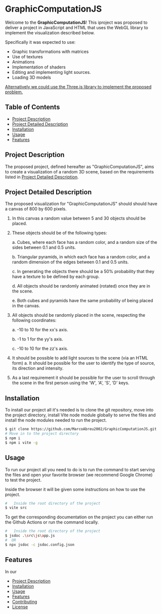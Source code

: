 # GraphicComputationJS

Welcome to the **GraphicComputationJS**! This iproject was proposed to deliver a project in JavaScript and HTML that uses the WebGL library to implement the visualization described below. 

Specifically it was expected to use: 

- Graphic transformations with matrices 
- Use of textures 
- Animations 
- Implementation of shaders 
- Editing and implementing light sources.
- Loading 3D models

<ins>Alternatively we could use the Three.js library to implement the proposed problem.</ins>

## Table of Contents
- [Project Description](#project-description)
- [Project Detailed Description](#project-detailed-description)
- [Installation](#installation)
- [Usage](#usage)
- [Features](#features)

## Project Description

The proposed project, defined hereafter as "GraphicComputationJS", aims to create a visualization of a random 3D scene, based on the requirements listed in [Project Detailed Description](#project-detailed-description).

## Project Detailed Description

The proposed visualization for "GraphicComputationJS" should should have a canvas of 800 by 600 pixels.

1. In this canvas a random value between 5 and 30 objects should be placed. 
2. These objects should be of the following types: 

   a. Cubes, where each face has a random color, and a random size of the sides between 0.1 and 0.5 units.

   b. Triangular pyramids, in which each face has a random color, and a random dimension of the edges between 0.1 and 0.5 units.

   c. In generating the objects there should be a 50% probability that they have a texture to be defined by each group.

   d. All objects should be randomly animated (rotated) once they are in the scene.

   e. Both cubes and pyramids have the same probability of being placed in the canvas.
3. All objects should be randomly placed in the scene, respecting the following coordinates: 

   a. -10 to 10 for the xx's axis.

   b. -1 to 1 for the yy's axis. 
   
   c. -10 to 10 for the zz's axis.
4. It should be possible to add light sources to the scene (via an HTML form) a. It should be possible for the user to identify the type of source, its direction and intensity.
5. As a last requirement it should be possible for the user to scroll through the scene in the first person
using the 'W', 'A', 'S', 'D' keys.

## Installation

To install our project all it's needed is to clone the git repository, move into the project directory, install Vite node module globally to serve the files and install the node modules needed to run the project.

```bash
$ git clone https://github.com/MarcoAbreu2002/GraphicComputationJS.git
# Move in to the project directory
$ npm i
$ npm i vite -g
```

## Usage

To run our project all you need to do is to run the command to start serving the files and open your favorite browser (we recommend Google Chrome) to test the project.

Inside the browser it will be given some instructions on how to use the project.

```bash
#   Inside the root directory of the project
$ vite src
```
To get the corresponding documentation on the project you can either run the Github Actions or run the command locally.

```bash
#   Inside the root directory of the project
$ jsdoc .\src\js\app.js
#  OR
$ npx jsdoc -c jsdoc.config.json
```

## Features

In our 

- [Project Description](#project-description)
- [Installation](#installation)
- [Usage](#usage)
- [Features](#features)
- [Contributing](#contributing)
- [License](#license)
